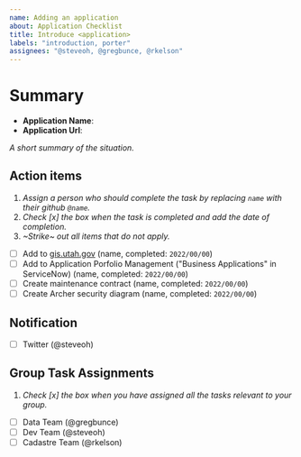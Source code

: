 ```yaml
---
name: Adding an application
about: Application Checklist
title: Introduce <application>
labels: "introduction, porter"
assignees: "@steveoh, @gregbunce, @rkelson"
---
```


# Summary

- **Application Name**:
- **Application Url**:

_A short summary of the situation._

## Action items

1. _Assign a person who should complete the task by replacing `name` with their github `@name`._
1. _Check [x] the box when the task is completed and add the date of completion._
1. _~Strike~ out all items that do not apply._

- [ ] Add to [gis.utah.gov](https://gis.utah.gov/developer/application) (name, completed: `2022/00/00`)
- [ ] Add to Application Porfolio Management ("Business Applications" in ServiceNow) (name, completed: `2022/00/00`)
- [ ] Create maintenance contract (name, completed: `2022/00/00`)
- [ ] Create Archer security diagram (name, completed: `2022/00/00`)

## Notification

- [ ] Twitter (@steveoh)

## Group Task Assignments

1. _Check [x] the box when you have assigned all the tasks relevant to your group._

- [ ] Data Team (@gregbunce)
- [ ] Dev Team (@steveoh)
- [ ] Cadastre Team (@rkelson)
